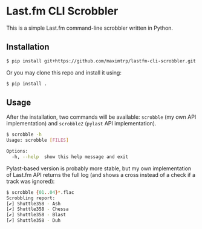 # Last.fm CLI Scrobbler

This is a simple Last.fm command-line scrobbler written in Python.

## Installation

```bash
$ pip install git+https://github.com/maximtrp/lastfm-cli-scrobbler.git
```

Or you may clone this repo and install it using:

```bash
$ pip install .
```

## Usage 

After the installation, two commands will be available: `scrobble` (my own API implementation) and `scrobble2` (`pylast` API implementation).

```bash
$ scrobble -h
Usage: scrobble [FILES]

Options:
  -h, --help  show this help message and exit
```

Pylast-based version is probably more stable, but my own implementation of Last.fm API returns the full log (and shows a cross instead of a check if a track was ignored):

```bash
$ scrobble {01..04}*.flac
Scrobbling report:
[✔] Shuttle358 - Ash
[✔] Shuttle358 - Chessa
[✔] Shuttle358 - Blast
[✔] Shuttle358 - Duh
```
